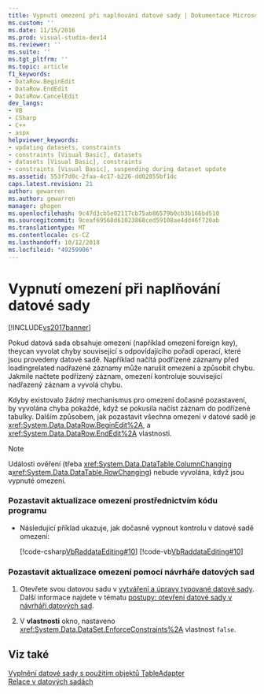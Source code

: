 ```yaml
---
title: Vypnutí omezení při naplňování datové sady | Dokumentace Microsoftu
ms.custom: ''
ms.date: 11/15/2016
ms.prod: visual-studio-dev14
ms.reviewer: ''
ms.suite: ''
ms.tgt_pltfrm: ''
ms.topic: article
f1_keywords:
- DataRow.BeginEdit
- DataRow.EndEdit
- DataRow.CancelEdit
dev_langs:
- VB
- CSharp
- C++
- aspx
helpviewer_keywords:
- updating datasets, constraints
- constraints [Visual Basic], datasets
- datasets [Visual Basic], constraints
- constraints [Visual Basic], suspending during dataset update
ms.assetid: 553f7d0c-2faa-4c17-b226-dd02855bf1dc
caps.latest.revision: 21
author: gewarren
ms.author: gewarren
manager: ghogen
ms.openlocfilehash: 9c47d3cb5e02117cb75ab86579b0cb3b166bd510
ms.sourcegitcommit: 9ceaf69568d61023868ced59108ae4dd46f720ab
ms.translationtype: MT
ms.contentlocale: cs-CZ
ms.lasthandoff: 10/12/2018
ms.locfileid: "49259906"
---
```

# <a name="turn-off-constraints-while-filling-a-dataset"></a>Vypnutí omezení při naplňování datové sady
[!INCLUDE[vs2017banner](../includes/vs2017banner.md)]

  
Pokud datová sada obsahuje omezení (například omezení foreign key), theycan vyvolat chyby související s odpovídajícího pořadí operací, které jsou provedeny datové sadě. Například načítá podřízené záznamy před loadingrelated nadřazené záznamy může narušit omezení a způsobit chybu. Jakmile načtete podřízený záznam, omezení kontroluje související nadřazený záznam a vyvolá chybu.  
  
 Kdyby existovalo žádný mechanismus pro omezení dočasné pozastavení, by vyvolána chyba pokaždé, když se pokusila načíst záznam do podřízené tabulky. Dalším způsobem, jak pozastavit všechna omezení v datové sadě je <xref:System.Data.DataRow.BeginEdit%2A>, a <xref:System.Data.DataRow.EndEdit%2A> vlastnosti.  
  
> [!NOTE]
>  Události ověření (třeba <xref:System.Data.DataTable.ColumnChanging> a<xref:System.Data.DataTable.RowChanging>) nebude vyvolána, když jsou vypnuté omezení.  
  
### <a name="to-suspend-update-constraints-programmatically"></a>Pozastavit aktualizace omezení prostřednictvím kódu programu  
  
-   Následující příklad ukazuje, jak dočasně vypnout kontrolu v datové sadě omezení:  
  
     [!code-csharp[VbRaddataEditing#10](../snippets/csharp/VS_Snippets_VBCSharp/VbRaddataEditing/CS/Form1.cs#10)]
     [!code-vb[VbRaddataEditing#10](../snippets/visualbasic/VS_Snippets_VBCSharp/VbRaddataEditing/VB/Form1.vb#10)]  
  
### <a name="to-suspend-update-constraints-using-the-dataset-designer"></a>Pozastavit aktualizace omezení pomocí návrháře datových sad  
  
1.  Otevřete svou datovou sadu v [vytváření a úpravy typované datové sady](../data-tools/creating-and-editing-typed-datasets.md). Další informace najdete v tématu [postupy: otevření datové sady v návrháři datových sad](http://msdn.microsoft.com/library/36fc266f-365b-42cb-aebb-c993dc2c47c3).  
  
2.  V **vlastnosti** okno, nastaveno <xref:System.Data.DataSet.EnforceConstraints%2A> vlastnost `false`.  
  
## <a name="see-also"></a>Viz také  
 [Vyplnění datové sady s použitím objektů TableAdapter](../data-tools/fill-datasets-by-using-tableadapters.md)   
 [Relace v datových sadách](../data-tools/relationships-in-datasets.md)


